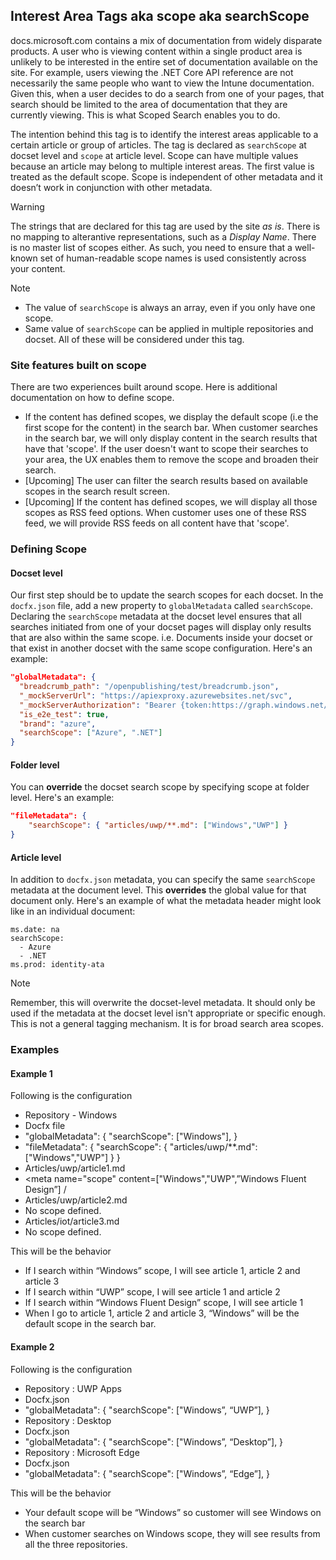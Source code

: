 ## Interest Area Tags aka scope aka searchScope
docs.microsoft.com contains a mix of documentation from widely disparate products. A user who is viewing content within a single product area is unlikely to be interested in the entire set of documentation available on the site. For example, users viewing the .NET Core API reference are not necessarily the same people who want to view the Intune documentation. Given this, when a user decides to do a search from one of your pages, that search should be limited to the area of documentation that they are currently viewing. This is what Scoped Search enables you to do.

The intention behind this tag is to identify the interest areas applicable to a certain article or group of articles. The tag is declared as `searchScope` at docset level and `scope` at article level. Scope can have multiple values because an article may belong to multiple interest areas. The first value is treated as the default scope. Scope is independent of other metadata and it doesn’t work in conjunction with other metadata. 

> [!WARNING]
> The strings that are declared for this tag are used by the site *as is*. There is no mapping to alterantive representations, such as a *Display Name*. There is no master list of scopes either. As such, you need to ensure that a well-known set of human-readable scope names is used consistently across your content.

> [!NOTE]
> * The value of `searchScope` is always an array, even if you only have one scope.
> * Same value of `searchScope` can be applied in multiple repositories and docset. All of these will be considered under this tag.

### Site features built on scope
There are two experiences built around scope. Here is additional documentation on how to define scope.
* If the content has defined scopes, we display the default scope (i.e the first scope for the content) in the search bar. When customer searches in the search bar, we will only display content in the search results that have that 'scope'. If the user doesn't want to scope their searches to your area, the UX enables them to remove the scope and broaden their search.
* [Upcoming] The user can filter the search results based on available scopes in the search result screen.
* [Upcoming] If the content has defined scopes, we will display all those scopes as RSS feed options. When customer uses one of these RSS feed, we will provide RSS feeds on all content have that 'scope'. 

### Defining Scope

#### Docset level
Our first step should be to update the search scopes for each docset. In the `docfx.json` file, add a new property to `globalMetadata` called `searchScope`.  Declaring the `searchScope` metadata at the docset level ensures that all searches initiated from one of your docset pages will display only results that are also within the same scope. i.e. Documents inside your docset or that exist in another docset with the same scope configuration. 
Here's an example:

```json
"globalMetadata": {
  "breadcrumb_path": "/openpublishing/test/breadcrumb.json",
  "_mockServerUrl": "https://apiexproxy.azurewebsites.net/svc",
  "_mockServerAuthorization": "Bearer {token:https://graph.windows.net/}",
  "is_e2e_test": true,
  "brand": "azure",
  "searchScope": ["Azure", ".NET"]
}
```

#### Folder level
You can **override** the docset search scope by specifying scope at folder level. Here's an example:

```json
"fileMetadata": { 
    "searchScope": { "articles/uwp/**.md": ["Windows","UWP"] } 
}
```

#### Article level
In addition to `docfx.json` metadata, you can specify the same `searchScope` metadata at the document level. This **overrides** the global value for that document only. Here's an example of what the metadata header might look like in an individual document:

```
ms.date: na
searchScope:
  - Azure
  - .NET
ms.prod: identity-ata
```

> [!NOTE]
> Remember, this will overwrite the docset-level metadata. It should only be used if the metadata at the docset level isn't appropriate or specific enough. This is not a general tagging mechanism. It is for broad search area scopes.

### Examples

#### Example 1
Following is the configuration
* Repository - Windows
 * Docfx file
  * "globalMetadata": { "searchScope": ["Windows"], }
  * "fileMetadata": { "searchScope": { "articles/uwp/**.md": ["Windows","UWP"] } }
 * Articles/uwp/article1.md
  * <meta name="scope" content=["Windows","UWP",”Windows Fluent Design”] /
 * Articles/uwp/article2.md
  * No scope defined.
 * Articles/iot/article3.md
  * No scope defined.

This will be the behavior
* If I search within “Windows” scope, I will see article 1, article 2 and article 3
* If I search within “UWP” scope, I will see article 1 and article 2 
* If I search within “Windows Fluent Design” scope, I will see article 1
* When I go to article 1, article 2 and article 3, “Windows” will be the default scope in the search bar.

#### Example 2
Following is the configuration
* Repository : UWP Apps
 * Docfx.json
  * "globalMetadata": { "searchScope": ["Windows”, “UWP”], }	
* Repository : Desktop
 * Docfx.json
  * "globalMetadata": { "searchScope": ["Windows”, “Desktop”], }	
* Repository : Microsoft Edge
 * Docfx.json
  * "globalMetadata": { "searchScope": ["Windows”, “Edge”], }	

This will be the behavior
* Your default scope will be “Windows” so customer will see Windows on the search bar
* When customer searches on Windows scope, they will see results from all the three repositories.




